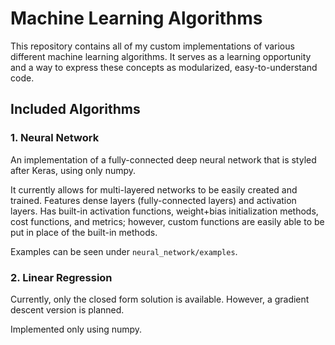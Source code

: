 # Machine Learning Algorithms
This repository contains all of my custom implementations of various different machine learning algorithms. It serves as a learning opportunity and a way to express these concepts as modularized, easy-to-understand code.


## Included Algorithms

### 1. Neural Network
An implementation of a fully-connected deep neural network that is styled after Keras, using only numpy.

It currently allows for multi-layered networks to be easily created and trained. Features dense layers (fully-connected layers) and activation layers. Has built-in activation functions, weight+bias initialization methods, cost functions, and metrics; however, custom functions are easily able to be put in place of the built-in methods.

Examples can be seen under `neural_network/examples`.

### 2. Linear Regression
Currently, only the closed form solution is available. However, a gradient descent version is planned.

Implemented only using numpy.
